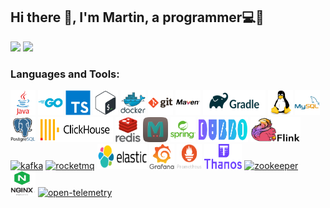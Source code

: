 <!--
**MartinDai/MartinDai** is a ✨ _special_ ✨ repository because its `README.md` (this file) appears on your GitHub profile.

Here are some ideas to get you started:

- 🔭 I’m currently working on ...
- 🌱 I’m currently learning ...
- 👯 I’m looking to collaborate on ...
- 🤔 I’m looking for help with ...
- 💬 Ask me about ...
- 📫 How to reach me: ...
- 😄 Pronouns: ...
- ⚡ Fun fact: ...
-->
## Hi there 👋, I'm Martin, a programmer💻🌟

<p align="left"> 
  <img height="199px" src="https://github-readme-stats.vercel.app/api?username=MartinDai&theme=solarized-light&show_icons=true&include_all_commits=true&count_private=true" />
  <img height="199px"src="https://github-readme-stats.vercel.app/api/top-langs/?username=MartinDai&title_color=268bd2&icon_color=b58900&text_color=859900&bg_color=fdf6e3&layout=compact&hide=javascript,html,css,scss,stylus,nunjucks" />
</p>

<h3 align="left">Languages and Tools:</h3>
<p align="left">
  <a href="https://www.java.com" target="_blank"><img src="https://raw.githubusercontent.com/devicons/devicon/master/icons/java/java-original-wordmark.svg" alt="java" width="40" height="40"/></a>
  <a href="https://go.dev" target="_blank"><img src="https://raw.githubusercontent.com/devicons/devicon/master/icons/go/go-original-wordmark.svg" alt="go" width="40" height="40"/></a>
  <a href="https://www.typescriptlang.org" target="_blank"><img src="https://raw.githubusercontent.com/devicons/devicon/master/icons/typescript/typescript-original.svg" alt="typescript" width="40" height="40"/></a>
  <a href="https://www.gnu.org/software/bash/" target="_blank"><img src="https://raw.githubusercontent.com/devicons/devicon/master/icons/bash/bash-original.svg" alt="bash" width="40" height="40"/></a>
  <a href="https://www.docker.com" target="_blank"><img src="https://raw.githubusercontent.com/devicons/devicon/master/icons/docker/docker-original-wordmark.svg" alt="docker" width="40" height="40"/></a>
  <a href="https://git-scm.com" target="_blank"><img src="https://raw.githubusercontent.com/devicons/devicon/master/icons/git/git-original-wordmark.svg" alt="git" width="40" height="40"/></a>
  <a href="https://maven.apache.org" target="_blank"><img src="https://raw.githubusercontent.com/devicons/devicon/master/icons/maven/maven-original-wordmark.svg" alt="git" width="40" height="40"/></a>
  <a href="https://gradle.org" target="_blank"><img src="https://raw.githubusercontent.com/cncf/landscape/master/hosted_logos/gradle.svg" alt="gradle" width="100" height="40"/></a>
  <a href="https://www.linux.org" target="_blank"><img src="https://raw.githubusercontent.com/devicons/devicon/master/icons/linux/linux-original.svg" alt="linux" width="40" height="40"/></a>
  <a href="https://www.mysql.com" target="_blank"><img src="https://raw.githubusercontent.com/devicons/devicon/master/icons/mysql/mysql-original-wordmark.svg" alt="mysql" width="40" height="40"/></a>
  <a href="https://www.postgresql.org" target="_blank"><img src="https://raw.githubusercontent.com/devicons/devicon/master/icons/postgresql/postgresql-original-wordmark.svg" alt="postgresql" width="40" height="40"/></a>
  <a href="https://clickhouse.com" target="_blank"><img src="https://raw.githubusercontent.com/cncf/landscape/master/hosted_logos/clickhouse.svg" alt="clickhouse" width="120" height="40"/></a>
  <a href="https://redis.io" target="_blank"><img src="https://raw.githubusercontent.com/devicons/devicon/master/icons/redis/redis-original-wordmark.svg" alt="redis" width="40" height="40"/></a>
  <a href="https://www.memcached.org" target="_blank"><img src="https://raw.githubusercontent.com/cncf/landscape/master/hosted_logos/memcached.svg" alt="memcached" width="40" height="40"/></a>
  <a href="https://spring.io" target="_blank"><img src="https://raw.githubusercontent.com/devicons/devicon/master/icons/spring/spring-original-wordmark.svg" alt="spring" width="40" height="40"/></a>
  <a href="https://dubbo.apache.org" target="_blank"><img src="https://raw.githubusercontent.com/cncf/landscape/master/hosted_logos/dubbo.svg" alt="dubbo" width="80" height="40"/></a>
  <a href="https://flink.apache.org" target="_blank"><img src="https://raw.githubusercontent.com/cncf/landscape/master/hosted_logos/flink.svg" alt="flink" width="80" height="40"/></a>
  <a href="https://kafka.apache.org" target="_blank"><img src="https://raw.githubusercontent.com/cncf/landscape/master/hosted_logos/kafka.svg" alt="kafka" width="80" height="40"/></a>
  <a href="https://rocketmq.apache.org" target="_blank"><img src="https://raw.githubusercontent.com/cncf/landscape/master/hosted_logos/apache-rocket-mq.svg" alt="rocketmq" width="40" height="40"/></a>
  <a href="https://www.elastic.co" target="_blank"><img src="https://raw.githubusercontent.com/cncf/landscape/master/hosted_logos/elastic.svg" alt="elastic" width="80" height="40"/></a>
  <a href="https://grafana.com" target="_blank"><img src="https://raw.githubusercontent.com/devicons/devicon/master/icons/grafana/grafana-original-wordmark.svg" alt="grafana" width="40" height="40"/></a>
  <a href="https://prometheus.io" target="_blank"><img src="https://raw.githubusercontent.com/cncf/landscape/master/hosted_logos/prometheus.svg" alt="prometheus" width="40" height="40"/></a>
  <a href="https://thanos.io" target="_blank"><img src="https://raw.githubusercontent.com/cncf/landscape/master/hosted_logos/thanos.svg" alt="thanos" width="60" height="40"/></a>
  <a href="https://zookeeper.apache.org" target="_blank"><img src="https://raw.githubusercontent.com/cncf/landscape/master/hosted_logos/apache-zookeeper.svg" alt="zookeeper" width="80" height="40"/></a>
  <a href="https://nginx.org" target="_blank"><img src="https://raw.githubusercontent.com/cncf/landscape/master/hosted_logos/nginx.svg" alt="nginx" width="40" height="40"/></a>
  <a href="https://opentelemetry.io" target="_blank"><img src="https://raw.githubusercontent.com/cncf/landscape/master/hosted_logos/open-telemetry.svg" alt="open-telemetry" width="80" height="40"/></a>
</p>
